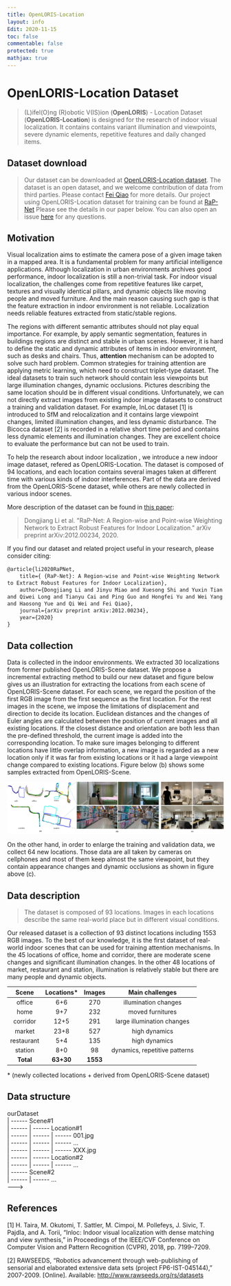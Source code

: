 ```yaml
---
title: OpenLORIS-Location
layout: info
Edit: 2020-11-15
toc: false
commentable: false
protected: true
mathjax: true
---
```




# OpenLORIS-Location Dataset

>(L)ifel(O)ng (R)obotic V(IS)ion (**OpenLORIS**) - Location Dataset (**OpenLORIS-Location**) is designed for the research of indoor visual localization. It contains contains variant illumination and viewpoints, severe dynamic elements, repetitive features and daily changed items.

## Dataset download
> Our dataset can be downloaded at [OpenLORIS-Location dataset](https://github.com/lifelong-robotic-vision/OpenLORIS-Location). The dataset is an open dataset, and we welcome contribution of data from third parties.  Please contact [Fei Qiao](mailto:qiaofei@tsinghua.edu.cn) for more details.
> Our project using OpenLORIS-Location dataset for training can be found at [RaP-Net](https://github.com/ivipsourcecode/RaP-Net)
Please see the details in our paper below. You can also open an issue [here](https://github.com/ivipsourcecode/RaP-Net/issues) for any questions.

## Motivation
Visual localization aims to estimate the camera pose of a given image taken in a mapped area. It is a fundamental problem for many artificial intelligence applications. Although localization in urban environments archives good performance, indoor localization is still a non-trivial task. For indoor visual localization, the challenges come from repetitive features like carpet, textures and visually identical pillars, and dynamic objects like moving people and moved furniture. And the main reason causing such gap is that the feature extraction in indoor environment is not reliable.  Localization needs reliable features extracted from static/stable regions. 

The regions with different semantic attributes should not play equal importance. For example, by apply semantic segmentation, features in buildings regions are distinct and stable in urban scenes. However, it is hard to define the static and dynamic attributes of items in indoor environment, such as desks and chairs. Thus, **attention** mechanism can be adopted to solve such hard problem. Common strategies for training attention are applying metric learning, which need to construct triplet-type dataset. The ideal datasets to train such network should contain less viewpoints but large illumination changes, dynamic occlusions. Pictures describing the same location should be in different visual conditions. Unfortunately, we can not directly extract images from existing indoor image datasets to construct a training and validation dataset. For example, InLoc dataset [1] is introduced to SfM and relocalization and it contains large viewpoint changes, limited illumination changes, and less dynamic disturbance. The Bicocca dataset [2] is recorded in a relative short time period and contains less dynamic elements and illumination changes. They are excellent choice to evaluate the performance but can not be used to train.

To help the research about indoor localization , we introduce a new indoor image  dataset, refered as OpenLORIS-Location. The dataset is composed of 94 locations, and each location contains several images taken at different time with various kinds of indoor interferences. Part of the data are derived from the OpenLORIS-Scene dataset, while others are newly collected in various indoor scenes. 

More description of the dataset can be found in [this paper](https://arxiv.org/abs/2012.00234):

> Dongjiang Li et al. "RaP-Net: A Region-wise and Point-wise Weighting Network to Extract Robust Features for Indoor Localization." arXiv preprint arXiv:2012.00234, 2020.

If you find our dataset and related project useful in your research, please consider citing:

    @article{li2020RaPNet,
        title={ {RaP-Net}: A Region-wise and Point-wise Weighting Network to Extract Robust Features for Indoor Localization},
        author={Dongjiang Li and Jinyu Miao and Xuesong Shi and Yuxin Tian and Qiwei Long and Tianyu Cai and Ping Guo and Hongfei Yu and Wei Yang and Haosong Yue and Qi Wei and Fei Qiao},
        journal={arXiv preprint arXiv:2012.00234},
        year={2020}
    }


## Data collection
Data is collected in the indoor environments. We extracted 30 localizations from former published OpenLORIS-Scene dataset. We propose a incremental extracting method to build our new dataset and figure below gives us an illustration for extracting the locations from each scene of OpenLORIS-Scene dataset. For each scene, we regard the position of the first RGB image from the first sequence as the first location. For the rest images in the scene, we impose the limitations of displacement and direction to decide its location. Euclidean distances and the changes of Euler angles are calculated between the position of current images and all existing locations. If the closest distance and orientation are both less than the pre-defined threshold, the current
image is added into the corresponding location. To make sure images belonging to different locations have little overlap
information, a new image is regarded as a new location only if it was far from existing locations or it had a large viewpoint
change compared to existing locations. Figure below (b) shows some samples extracted from OpenLORIS-Scene.

![dataset-location](dataset-location.jpg)

On the other hand, in order to enlarge the training and validation data, we collect 64 new locations. Those data are all taken by cameras on cellphones and most of them keep almost the same viewpoint, but they contain appearance changes and dynamic occlusions as shown in figure above (c).

## Data description
>The dataset is composed of 93 locations. Images in each locations describe the same real-world place but in different visual conditions.

Our released dataset is a collection of $93$ distinct locations including $1553$ RGB images.  To the best of our knowledge, it is the first dataset of real-world indoor scenes that can be used for training attention mechanisms. In the 45 locations of office, home and corridor, there are moderate scene changes and significant illumination changes. In the other 48 locations of market, restaurant and station, illumination is relatively stable but there are many people and dynamic objects.


| Scene | Locations* | Images   | Main challenges |
| :-------------: |:-------------:| :-------------:|:-------------:|
| office | 6+6 | 270 |illumination changes |
| home | 9+7 | 232 |moved furnitures |
| corridor | 12+5 | 291 |large illumination changes |
| market | 23+8 | 527 |high dynamics |
| restaurant | 5+4 | 135 |high dynamics |
| station | 8+0 | 98 |dynamics, repetitive patterns |
| **Total** | **63+30** | **1553** | |

\* (newly collected locations + derived from OpenLORIS-Scene dataset)


## Data structure

ourDataset  
  | ------ Scene#1  
  | ------ | ------ Location#1  
  | ------ | ------ | ------ 001.jpg  
  | ------ | ------ | ------ ...  
  | ------ | ------ | ------  XXX.jpg  
  | ------ | ------ Location#2  
  | ------ | ------ | ------ ...  
  | ------ Scene#2  
  | ------ | ------  ...  
--->

## References

[1] H. Taira, M. Okutomi, T. Sattler, M. Cimpoi, M. Pollefeys, J. Sivic, T. Pajdla, and A. Torii, “Inloc: Indoor visual localization with dense matching and view synthesis,” in Proceedings of the IEEE/CVF Conference on Computer Vision and Pattern Recognition (CVPR), 2018, pp. 7199–7209.

[2] RAWSEEDS, “Robotics advancement through web-publishing of sensorial and elaborated extensive data sets (project FP6-IST-045144),” 2007-2009. [Online]. Available: http://www.rawseeds.org/rs/datasets


